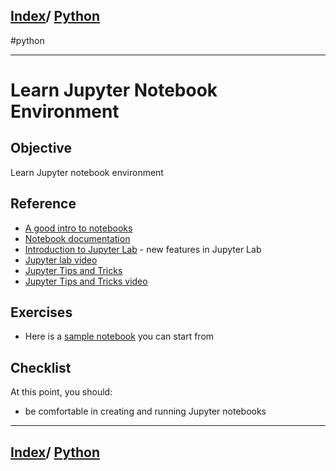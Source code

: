 <link rel='stylesheet' href='../assets/css/main.css'/>

## [Index](../README.md)/ [Python](0-README.md)
#python

---

# Learn Jupyter Notebook Environment

## Objective

Learn Jupyter notebook environment

## Reference

* [A good intro to notebooks](https://realpython.com/jupyter-notebook-introduction/)
* [Notebook documentation](https://jupyter-notebook.readthedocs.io/en/stable/examples/Notebook/What%20is%20the%20Jupyter%20Notebook.html)
* [Introduction to Jupyter Lab](https://ipython-books.github.io/36-introducing-jupyterlab/) - new features in Jupyter Lab
* [Jupyter lab video](https://www.youtube.com/watch?v=Gzun8PpyBCo)
* [Jupyter Tips and Tricks](https://www.dataquest.io/blog/jupyter-notebook-tips-tricks-shortcuts/)
* [Jupyter Tips and Tricks video](https://www.youtube.com/watch?v=2eCHD6f_phE)

## Exercises

<!-- TODO -->

* Here is a [sample notebook](https://github.com/elephantscale/learning-path-for-ML-labs/blob/master/python/2-hello-jupyter.ipynb) you can start from

## Checklist

At this point, you should:

- be comfortable in creating and running Jupyter notebooks

---

## [Index](../README.md)/ [Python](0-README.md)
